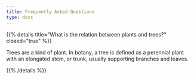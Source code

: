 ```yaml
---
title: Frequently Asked Questions
type: docs
---
```


{{% details title="What is the relation between plants and trees?" closed="true" %}}

Trees are a kind of plant. In botany, a tree is defined as a perennial plant with an elongated stem, or trunk, usually supporting branches and leaves.

{{% /details %}}

